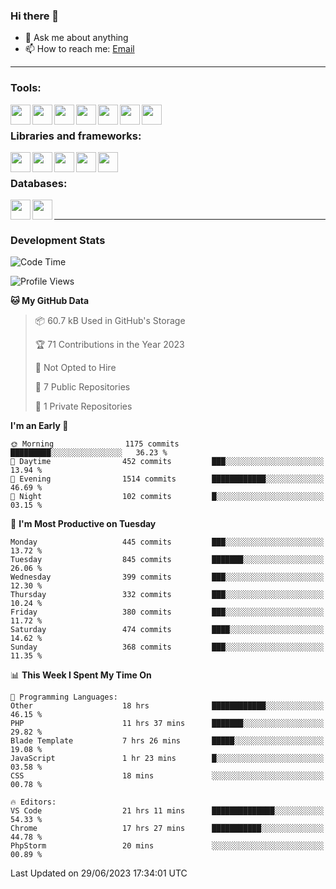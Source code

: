 ### Hi there 👋

- 💬 Ask me about anything
- 📫 How to reach me: [Email]

---

### Tools:
<img align='left' height="32" width="32" src="https://cdn.jsdelivr.net/npm/simple-icons@4.8.0/icons/phpstorm.svg" />
<img align='left' height="32" width="32" src="https://cdn.jsdelivr.net/npm/simple-icons@4.8.0/icons/webstorm.svg" />
<img align='left' height="32" width="32" src="https://cdn.jsdelivr.net/npm/simple-icons@4.8.0/icons/visualstudiocode.svg" />
<img align='left' height="32" width="32" src="https://cdn.jsdelivr.net/npm/simple-icons@4.8.0/icons/sublimetext.svg" />
<img align='left' height="32" width="32" src="https://cdn.jsdelivr.net/npm/simple-icons@4.8.0/icons/laragon.svg" />
<img align='left' height="32" width="32" src="https://cdn.jsdelivr.net/npm/simple-icons@4.8.0/icons/docker.svg" />
<img align='left' height="32" width="32" src="https://cdn.jsdelivr.net/npm/simple-icons@4.8.0/icons/amazonaws.svg" />
<br>

### Libraries and frameworks:
<img align='left' height="32" width="32" src="https://cdn.jsdelivr.net/npm/simple-icons@4.8.0/icons/laravel.svg" />
<img align='left' height="32" width="32" src="https://cdn.jsdelivr.net/npm/simple-icons@4.8.0/icons/vue-dot-js.svg" />
<img align='left' height="32" width="32" src="https://cdn.jsdelivr.net/npm/simple-icons@4.8.0/icons/jquery.svg" />
<img align='left' height="32" width="32" src="https://cdn.jsdelivr.net/npm/simple-icons@4.8.0/icons/sass.svg" />
<img align='left' height="32" width="32" src="https://cdn.jsdelivr.net/npm/simple-icons@4.8.0/icons/tailwindcss.svg" />
<br>

### Databases:
<img align='left' height="32" width="32" src="https://cdn.jsdelivr.net/npm/simple-icons@4.8.0/icons/mysql.svg" />
<img align='left' height="32" width="32" src="https://cdn.jsdelivr.net/npm/simple-icons@4.8.0/icons/microsoftsqlserver.svg" />
<br>

---
### Development Stats
<!--START_SECTION:waka-->
![Code Time](http://img.shields.io/badge/Code%20Time-1%2C888%20hrs%2054%20mins-blue)

![Profile Views](http://img.shields.io/badge/Profile%20Views-18-blue)

**🐱 My GitHub Data** 

> 📦 60.7 kB Used in GitHub's Storage 
 > 
> 🏆 71 Contributions in the Year 2023
 > 
> 🚫 Not Opted to Hire
 > 
> 📜 7 Public Repositories 
 > 
> 🔑 1 Private Repositories 
 > 
**I'm an Early 🐤** 

```text
🌞 Morning                1175 commits        █████████░░░░░░░░░░░░░░░░   36.23 % 
🌆 Daytime                452 commits         ███░░░░░░░░░░░░░░░░░░░░░░   13.94 % 
🌃 Evening                1514 commits        ████████████░░░░░░░░░░░░░   46.69 % 
🌙 Night                  102 commits         █░░░░░░░░░░░░░░░░░░░░░░░░   03.15 % 
```
📅 **I'm Most Productive on Tuesday** 

```text
Monday                   445 commits         ███░░░░░░░░░░░░░░░░░░░░░░   13.72 % 
Tuesday                  845 commits         ███████░░░░░░░░░░░░░░░░░░   26.06 % 
Wednesday                399 commits         ███░░░░░░░░░░░░░░░░░░░░░░   12.30 % 
Thursday                 332 commits         ███░░░░░░░░░░░░░░░░░░░░░░   10.24 % 
Friday                   380 commits         ███░░░░░░░░░░░░░░░░░░░░░░   11.72 % 
Saturday                 474 commits         ████░░░░░░░░░░░░░░░░░░░░░   14.62 % 
Sunday                   368 commits         ███░░░░░░░░░░░░░░░░░░░░░░   11.35 % 
```


📊 **This Week I Spent My Time On** 

```text
💬 Programming Languages: 
Other                    18 hrs              ████████████░░░░░░░░░░░░░   46.15 % 
PHP                      11 hrs 37 mins      ███████░░░░░░░░░░░░░░░░░░   29.82 % 
Blade Template           7 hrs 26 mins       █████░░░░░░░░░░░░░░░░░░░░   19.08 % 
JavaScript               1 hr 23 mins        █░░░░░░░░░░░░░░░░░░░░░░░░   03.58 % 
CSS                      18 mins             ░░░░░░░░░░░░░░░░░░░░░░░░░   00.78 % 

🔥 Editors: 
VS Code                  21 hrs 11 mins      ██████████████░░░░░░░░░░░   54.33 % 
Chrome                   17 hrs 27 mins      ███████████░░░░░░░░░░░░░░   44.78 % 
PhpStorm                 20 mins             ░░░░░░░░░░░░░░░░░░░░░░░░░   00.89 % 
```


 Last Updated on 29/06/2023 17:34:01 UTC
<!--END_SECTION:waka-->

[huyviet]: https://huyviet.vn/
[EMAIl]: https://mail.google.com/mail/u/0/?fs=1&tf=cm&source=mailto&to=huynguyenviet0110@gmail.com
